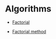 # Algorithms

* [Factorial](https://github.com/makarenkoj/algoritm/blob/master/fact.rb)

* [Factorial method](https://github.com/makarenkoj/algoritm/blob/master/fact_method.rb)
